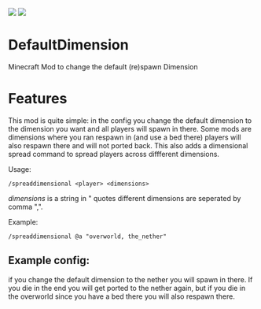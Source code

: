 [![](http://cf.way2muchnoise.eu/full_default-dimension_downloads.svg)](https://minecraft.curseforge.com/projects/default-dimension)
[![](http://cf.way2muchnoise.eu/versions/Available%20For%20Minecraft_default-dimension_all.svg)](https://minecraft.curseforge.com/projects/default-dimension)

# DefaultDimension
Minecraft Mod to change the default (re)spawn Dimension


# Features
This mod is quite simple: in the config you change the default dimension to the dimension you want and all players will spawn in there. Some mods are dimensions where you ran respawn in (and use a bed there) players will also respawn there and will not ported back. This also adds a dimensional spread command to spread players across diffferent dimensions.

Usage:

    /spreaddimensional <player> <dimensions>
*dimensions* is a string in " quotes different dimensions are seperated by comma ",".

Example: 

    /spreaddimensional @a "overworld, the_nether"

## Example config:
if you change the default dimension to the nether you will spawn in there. If you die in the end you will get ported to the nether again, but if you die in the overworld since you have a bed there you will also respawn there.



